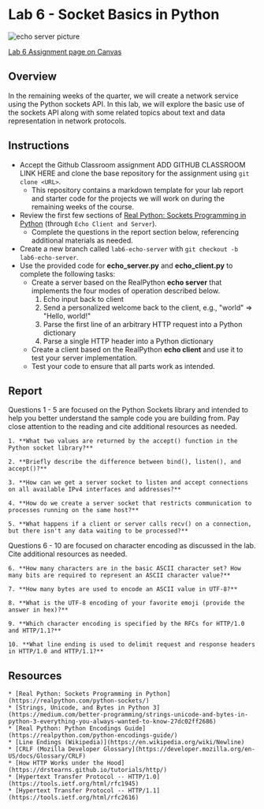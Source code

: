 # **Lab 6 - Socket Basics in Python**

![echo server picture](https://1.bp.blogspot.com/-QRugwxV8vb0/WHbfmHTu7HI/AAAAAAAADug/V1pYGpEzTpQvcfaoVh8qZN5d2xyERp4HACLcB/s1600/echoImage.png)

[Lab 6 Assignment page on Canvas](https://canvas.uw.edu/courses/1373089/assignments/5369622)

## Overview

In the remaining weeks of the quarter, we will create a network service using the Python sockets API. In this lab, we will explore the basic use of the sockets API along with some related topics about text and data representation in network protocols.


## Instructions

* Accept the Github Classroom assignment ADD GITHUB CLASSROOM LINK HERE and clone the base repository for the assignment using `git clone <URL>`.
	* This repository contains a markdown template for your lab report and starter code for the projects we will work on during the remaining weeks of the course.
* Review the first few sections of [Real Python: Sockets Programming in Python](https://realpython.com/python-sockets/) (through `Echo Client and Server`).
	* Complete the questions in the report section below, referencing additional materials as needed.
* Create a new branch called `lab6-echo-server` with `git checkout -b lab6-echo-server`. 
* Use the provided code for **echo_server.py** and **echo_client.py** to complete the following tasks:
	* Create a server based on the RealPython **echo server** that implements the four modes of operation described below.
		1. Echo input back to client
		2. Send a personalized welcome back to the client, e.g., "world" => "Hello, world!"
		3. Parse the first line of an arbitrary HTTP request into a Python dictionary
		4. Parse a single HTTP header into a Python dictionary
	* Create a client based on the RealPython **echo client** and use it to test your server implementation. 
	* Test your code to ensure that all parts work as intended.

## Report

Questions 1 - 5 are focused on the Python Sockets library and intended to help you better understand the sample code you are building from. Pay close attention to the reading and cite additional resources as needed.

	1. **What two values are returned by the accept() function in the Python socket library?**

	2. **Briefly describe the difference between bind(), listen(), and accept()?**

	3. **How can we get a server socket to listen and accept connections on all available IPv4 interfaces and addresses?**

	4. **How do we create a server socket that restricts communication to processes running on the same host?**

	5. **What happens if a client or server calls recv() on a connection, but there isn't any data waiting to be processed?**

Questions 6 - 10 are focused on character encoding as discussed in the lab. Cite additional resources as needed.

	6. **How many characters are in the basic ASCII character set? How many bits are required to represent an ASCII character value?** 
	
	7. **How many bytes are used to encode an ASCII value in UTF-8?**

	8. **What is the UTF-8 encoding of your favorite emoji (provide the answer in hex)?**

	9. **Which character encoding is specified by the RFCs for HTTP/1.0 and HTTP/1.1?**

	10. **What line ending is used to delimit request and response headers in HTTP/1.0 and HTTP/1.1?**

## Resources

	* [Real Python: Sockets Programming in Python](https://realpython.com/python-sockets/)
	* [Strings, Unicode, and Bytes in Python 3] (https://medium.com/better-programming/strings-unicode-and-bytes-in-python-3-everything-you-always-wanted-to-know-27dc02ff2686)
	* [Real Python: Python Encodings Guide] (https://realpython.com/python-encodings-guide/)
	* [Line Endings (Wikipedia)](https://en.wikipedia.org/wiki/Newline)
	* [CRLF (Mozilla Developer Glossary](https://developer.mozilla.org/en-US/docs/Glossary/CRLF)
	* [How HTTP Works under the Hood](https://drstearns.github.io/tutorials/http/)
	* [Hypertext Transfer Protocol -- HTTP/1.0](https://tools.ietf.org/html/rfc1945)
	* [Hypertext Transfer Protocol -- HTTP/1.1](https://tools.ietf.org/html/rfc2616)